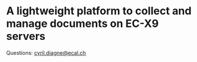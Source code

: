 # A lightweight platform to collect and manage documents on EC-X9 servers

Questions: cyril.diagne@ecal.ch

